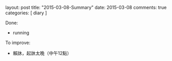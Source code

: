 layout: post
title: "2015-03-08-Summary"
date: 2015-03-08
comments: true
categories: [ diary ]

Done:

  * running

To improve:

  * 賴牀，起牀太晚（中午12點）
